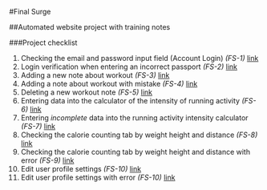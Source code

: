 #Final Surge

##Automated website project with training notes

###Project checklist

1. Checking the email and password input field (Account Login) *(FS-1)*  [link](https://app.qase.io/project/FS?view=1&suite=0&case=1&previewMode=modal)
2. Login verification when entering an incorrect passport *(FS-2)* [link](https://app.qase.io/project/FS?view=1&suite=0&case=2&previewMode=modal)
3. Adding a new note about workout *(FS-3)* [link](https://app.qase.io/project/FS?view=1&suite=0&previewMode=modal&case=3)
4. Adding a note about workout with mistake *(FS-4)* [link](https://app.qase.io/project/FS?view=1&suite=0&previewMode=modal&case=4)
5. Deleting a new workout note *(FS-5)* [link](https://app.qase.io/project/FS?view=1&suite=0&previewMode=modal&case=5)
6. Entering data into the calculator of the intensity of running activity *(FS-6)* [link](https://app.qase.io/project/FS?view=1&suite=0&previewMode=modal&case=6)
7. Entering *incomplete* data into the running activity intensity calculator *(FS-7)* [link](https://app.qase.io/project/FS?view=1&suite=0&previewMode=modal&case=7)
8. Checking the calorie counting tab by weight height and distance *(FS-8)* [link](https://app.qase.io/project/FS?view=1&suite=0&case=8&previewMode=modal)
9. Checking the calorie counting tab by weight height and distance with error *(FS-9)* [link](https://app.qase.io/project/FS?view=1&suite=0&previewMode=modal&case=9)
10. Edit user profile settings *(FS-10)* [link](https://app.qase.io/project/FS?view=1&suite=0&case=10)
11. Edit user profile settings with error *(FS-10)* [link](https://app.qase.io/project/FS?view=1&suite=0&previewMode=side&case=11)

